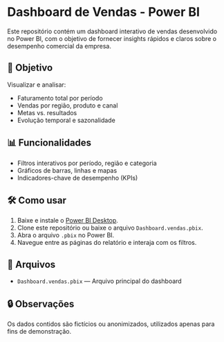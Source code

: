 # Dashboard de Vendas - Power BI

Este repositório contém um dashboard interativo de vendas desenvolvido no Power BI, com o objetivo de fornecer insights rápidos e claros sobre o desempenho comercial da empresa.

## 🎯 Objetivo

Visualizar e analisar:

- Faturamento total por período
- Vendas por região, produto e canal
- Metas vs. resultados
- Evolução temporal e sazonalidade

## 📊 Funcionalidades

- Filtros interativos por período, região e categoria
- Gráficos de barras, linhas e mapas
- Indicadores-chave de desempenho (KPIs)

## 🛠️ Como usar

1. Baixe e instale o [Power BI Desktop](https://powerbi.microsoft.com/pt-br/desktop/).
2. Clone este repositório ou baixe o arquivo `Dashboard.vendas.pbix`.
3. Abra o arquivo `.pbix` no Power BI.
4. Navegue entre as páginas do relatório e interaja com os filtros.

## 📁 Arquivos

- `Dashboard.vendas.pbix` — Arquivo principal do dashboard

## 🔒 Observações

Os dados contidos são fictícios ou anonimizados, utilizados apenas para fins de demonstração.



